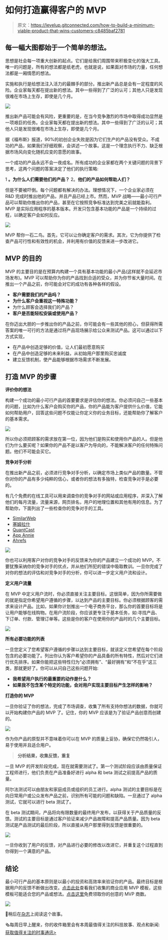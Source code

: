 # 如何打造赢得客户的 MVP

> 原文：<https://levelup.gitconnected.com/how-to-build-a-minimum-viable-product-that-wins-customers-c8485baf2781>

## 每一幅大图都始于一个简单的想法。

思想是社会每一项重大创新的起点。它们是给我们周围带来积极变化的强大工具。唯一的问题是，所有的想法都是纸老虎，也就是说，如果面对市场的力量，任何想法都是一厢情愿的想法。

实施和执行是给想法注入活力的最棘手的部分。推出新产品总是会有一定程度的风险。企业家每天都在提出新的想法。其中一些得到了广泛的认可；其他人只是发现很难在市场上生存，即使是几个月。

![](img/e52c3ce7259827a047f4e198e6de6fa5.png)

推出新产品可能会有风险，更重要的是，在当今竞争激烈的市场中取得成功显然是一项艰巨的任务。企业家每天都在提出新的想法。其中一些得到了广泛的认可；其他人只是发现很难在市场上生存，即使是几个月。

据《福布斯》报道，90%的初创企业失败是因为它们生产的产品没有受众。不成功的产品，如果我们仔细观察，会讲述一个故事。这是一个理念执行不力、缺乏根据市场风向变化随机应变的意愿的故事。

一个成功的产品永远不会一夜成名。所有成功的企业家都在两个关键问题的背景下思考，这两个问题的答案决定了他们的执行策略:

1 **。为什么人们需要他们的产品？**
2。**他们的产品如何帮助人们？**

但是不要被吓倒。每个问题都有解决的办法。理想情况下，一个企业家必须在 R&D 完成时推出他的产品，并且产品已经上市。然而，MVP 战略——最小可行产品可以帮助你推出你的产品，甚至在它按照竞争标准达到完美之前就能盈利。MVP 是实际应用程序的基本版本。开发只包含基本功能的产品是一个持续的过程，以确定客户会如何反应。

![](img/a1c4a85094a23f9bc682295e6adf7ea7.png)

MVP 帮你一石二鸟。首先，它可以让你确定客户的需求。其次，它为你提供了检查产品可行性和有效性的机会，并利用有价值的反馈来进一步改进它。

## MVP 的目的

MVP 的主要目的是在预算内构建一个具有基本功能的最小产品(这样就不会延迟市场发布)。MVP 可以帮助你为你的产品找到合适的受众，并为你节省大量时间。在推出一个产品之前，你可能会对它的成功有各种各样的假设。

*   **客户需要我们的产品吗？**
*   **为什么客户会重视这一特殊功能？**
*   为什么顾客会选择我们的产品？
*   **客户是否能轻松安装或使用产品？**

在你迈出大胆的一步推出你的产品之前，你可能会有一些其他的担心，但获得所需答案的唯一可行的方法是通过将产品现场展示给公众来测试产品。这可以通过以下方式实现，

*   在产品中创造足够的价值，让人们最初愿意购买
*   在产品中创造足够的未来利益，从初始用户那里购买忠诚度
*   建立反馈机制，使产品能够根据市场需求不断发展。

## **打造 MVP 的步骤**

**评价你的想法**

构建一个成功的最小可行产品的首要要求是评估你的想法。你必须问自己一些基本的问题，比如为什么客户会购买你的产品，你的产品能为客户提供什么价值，它能如何帮助用户，回答这些问题不仅能让你定义你的业务目标，还能帮助你了解客户的基本需求。

![](img/7581cee5e719b90346689c6051854bd9.png)

所以你必须把顾客的需求放在第一位，因为他们是购买和使用你产品的人。但是他们为什么要买呢？如果你的产品不是以客户为导向的，不能解决客户的任何特殊问题。他们不可能会买它。

**竞争对手分析**

在推出新产品之前，必须进行竞争对手分析，以确定市场上类似产品的数量。不管你对你的产品有多少纯粹的信心，或者你的想法有多独特，检查竞争对手是必要的。

有几个免费的在线工具可以用来调查你的竞争对手的网站或应用程序，并深入了解他们的每月流量，流量来源，网页排名，用户的地理位置和其他有用的信息。为了帮助你，下面列出了一些检查你的竞争对手的工具。

*   [SimilarWeb](https://www.similarweb.com/)
*   [塞姆拉什](https://www.semrush.com/lp/sem/en/?https://www.semrush.com/lp/sem/en/%3Fkw=semrush&cmp=IN_SRCH_Brand_Semrush_EN&label=Brand_Semrush&Network=g&Device=c&gclid=Cj0KCQjwu-HoBRD5ARIsAPIPendq7tMsmVbfs7AMuhWEj0GOe1EDzwXDdwSwocKXxv6vkNSZ1wq2rwoaAhV6EALw_wcB)
*   [QuantCast](https://www.quantcast.com/)
*   [App Annie](https://www.appannie.com/en/)
*   [Ahrefs](https://ahrefs.com/)

![](img/900198827db0d3e97768973c5e6b89f6.png)

你也可以利用客户对你的竞争对手的反馈来为你的产品建立一个成功的 MVP。不要犹豫采纳你的竞争对手的优点，并从他们所犯的错误中吸取教训。一旦你完成了对你的想法的评估和对竞争对手的分析，你可以进一步定义用户流和设计。

**定义用户流量**

在 MVP 中定义用户流时，你必须直接关注主要目标。这很简单，因为你所需要做的就是指定你希望用户遵循的步骤，以达到产品的主要目标。你必须根据顾客的需求来设计产品。比如，如果你计划推出一个电子商务平台，那么你的首要目标将是让用户能够在线购物。在用户流阶段，你应该更专注于基本任务，如:寻找产品、下订单、付款、管理订单等。这些是你的客户在使用你的产品时的几个主要目标。

![](img/7919b610d4c29eb5c3c9eabe9b3e968d.png)

**所有必要功能的列表**

一旦您定义了您希望客户遵循的步骤以达到主要目标，就该定义您希望在每个阶段包含的必要功能了。列出你认为客户希望你的产品具备的所有特性，然后对它们进行优先排序。如果你能把这些特性归为“必须拥有”、“最好拥有”和“不在乎”这三类，那就更好了。你可以从问自己这些问题开始:

*   **我希望用户执行的最重要的动作是什么？**
*   **如果我不包含某个特定的功能，会对用户实现主要目标产生怎样的影响？**

**打造你的 MVP**

一旦你验证了你的想法，完成了市场调查，收集了所有支持你想法的数据，你就可以开始构建你产品的 MVP 了。记住，你的 MVP 应该是为了验证产品创意而创建的。

![](img/419df2f0ae88c824bf6ec87c6206b00a.png)

作为你产品的原型并不意味着你可以在 MVP 的质量上妥协，确保它仍然吸引人，易于使用并且适合用户。

> **分析结果，收集反馈，重复**

一旦 MVP 的开发阶段完成，现在就需要测试了。第一个测试阶段应该由质量保证工程师进行，他们负责在产品准备好进行 alpha 和 beta 测试之前提高产品的质量。

阿尔法测试可以由朋友和家庭成员或组织的员工进行。alpha 测试的主要目标是在向日常用户或公众发布产品之前，识别所有可能的问题和缺陷。一旦通过了 alpha 测试，它就可以进行 beta 测试了。

在 beta 测试期间，产品将向有限数量的最终用户发布，以获得关于产品质量的反馈。测试的主要目标是通过客户验证来减少产品故障和提高产品质量。因为 beta 测试是产品测试的最后阶段，所以直接从用户那里得到反馈是很重要的。

![](img/90d5c9cd3a2ebe52cd8a3c376e1b7c80.png)

一旦你收到了用户的反馈，对产品进行必要的修改以改进它，并重复这个过程直到你得到一个满意的产品。

## 结论

最小可行产品的基本原则是以最小的投资和高效率来验证你的产品。最终目标是根据用户的反馈不断做出改变。[点击此处](https://www.sunwebtechnologies.com/)查看我们收集的商业应用 MVP 模板，这些模板可能适合您的产品或想法。[点击这里](https://www.sunwebtechnologies.com/contact-us)免费领取你的创意的 MVP 商数。

[![](img/2eed4872b7091c94d3132cdac0e361af.png)](https://usejournal.com/?utm_source=medium.com&utm_medium=noteworthy_blog&utm_campaign=guest_post_image)

📝稍后在[杂志](https://usejournal.com/?utm_source=medium.com&utm_medium=noteworthy_blog&utm_campaign=guest_post_read_later_text)上阅读这个故事。

🗞每周日早上醒来，你的收件箱里会有本周最值得关注的科技故事、观点和新闻:[获取值得关注的时事通讯>](https://usejournal.com/newsletter/?utm_source=medium.com&utm_medium=noteworthy_blog&utm_campaign=guest_post_text)